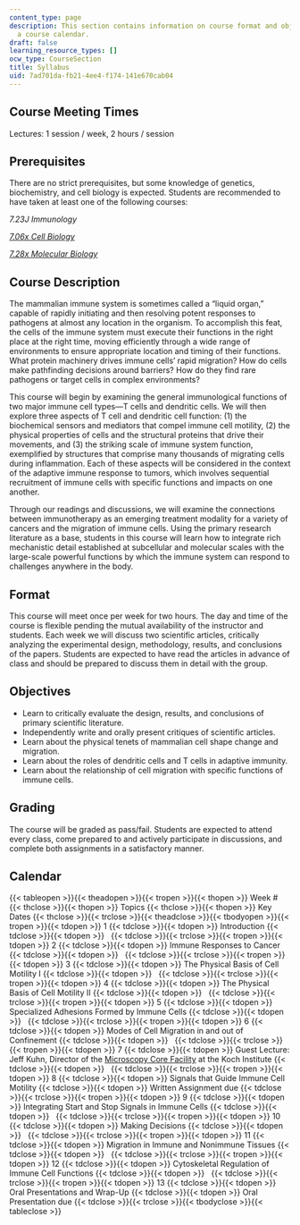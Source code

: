 ```yaml
---
content_type: page
description: This section contains information on course format and objectives, and
  a course calendar.
draft: false
learning_resource_types: []
ocw_type: CourseSection
title: Syllabus
uid: 7ad701da-fb21-4ee4-f174-141e670cab04
---
```

## Course Meeting Times

Lectures: 1 session / week, 2 hours / session

## Prerequisites

There are no strict prerequisites, but some knowledge of genetics, biochemistry, and cell biology is expected. Students are recommended to have taken at least one of the following courses:

*7.23J Immunology*

[*7.06x Cell Biology*](/courses/res-7-007-7-06x-cell-biology/)

[*7.28x Molecular Biology*](/courses/res-7-008-7-28x-molecular-biology/)

## Course Description

The mammalian immune system is sometimes called a “liquid organ,” capable of rapidly initiating and then resolving potent responses to pathogens at almost any location in the organism. To accomplish this feat, the cells of the immune system must execute their functions in the right place at the right time, moving efficiently through a wide range of environments to ensure appropriate location and timing of their functions. What protein machinery drives immune cells’ rapid migration? How do cells make pathfinding decisions around barriers? How do they find rare pathogens or target cells in complex environments?

This course will begin by examining the general immunological functions of two major immune cell types—T cells and dendritic cells. We will then explore three aspects of T cell and dendritic cell function: (1) the biochemical sensors and mediators that compel immune cell motility, (2) the physical properties of cells and the structural proteins that drive their movements, and (3) the striking scale of immune system function, exemplified by structures that comprise many thousands of migrating cells during inflammation. Each of these aspects will be considered in the context of the adaptive immune response to tumors, which involves sequential recruitment of immune cells with specific functions and impacts on one another.

Through our readings and discussions, we will examine the connections between immunotherapy as an emerging treatment modality for a variety of cancers and the migration of immune cells. Using the primary research literature as a base, students in this course will learn how to integrate rich mechanistic detail established at subcellular and molecular scales with the large-scale powerful functions by which the immune system can respond to challenges anywhere in the body.

## Format

This course will meet once per week for two hours. The day and time of the course is flexible pending the mutual availability of the instructor and students. Each week we will discuss two scientific articles, critically analyzing the experimental design, methodology, results, and conclusions of the papers. Students are expected to have read the articles in advance of class and should be prepared to discuss them in detail with the group.

## Objectives

- Learn to critically evaluate the design, results, and conclusions of primary scientific literature.
- Independently write and orally present critiques of scientific articles.
- Learn about the physical tenets of mammalian cell shape change and migration.
- Learn about the roles of dendritic cells and T cells in adaptive immunity.
- Learn about the relationship of cell migration with specific functions of immune cells.

## Grading

The course will be graded as pass/fail. Students are expected to attend every class, come prepared to and actively participate in discussions, and complete both assignments in a satisfactory manner.

## Calendar

{{< tableopen >}}{{< theadopen >}}{{< tropen >}}{{< thopen >}}
Week #
{{< thclose >}}{{< thopen >}}
Topics
{{< thclose >}}{{< thopen >}}
Key Dates
{{< thclose >}}{{< trclose >}}{{< theadclose >}}{{< tbodyopen >}}{{< tropen >}}{{< tdopen >}}
1
{{< tdclose >}}{{< tdopen >}}
Introduction
{{< tdclose >}}{{< tdopen >}}
 
{{< tdclose >}}{{< trclose >}}{{< tropen >}}{{< tdopen >}}
2
{{< tdclose >}}{{< tdopen >}}
Immune Responses to Cancer
{{< tdclose >}}{{< tdopen >}}
 
{{< tdclose >}}{{< trclose >}}{{< tropen >}}{{< tdopen >}}
3
{{< tdclose >}}{{< tdopen >}}
The Physical Basis of Cell Motility I
{{< tdclose >}}{{< tdopen >}}
 
{{< tdclose >}}{{< trclose >}}{{< tropen >}}{{< tdopen >}}
4
{{< tdclose >}}{{< tdopen >}}
The Physical Basis of Cell Motility II
{{< tdclose >}}{{< tdopen >}}
 
{{< tdclose >}}{{< trclose >}}{{< tropen >}}{{< tdopen >}}
5
{{< tdclose >}}{{< tdopen >}}
Specialized Adhesions Formed by Immune Cells
{{< tdclose >}}{{< tdopen >}}
 
{{< tdclose >}}{{< trclose >}}{{< tropen >}}{{< tdopen >}}
6
{{< tdclose >}}{{< tdopen >}}
Modes of Cell Migration in and out of Confinement
{{< tdclose >}}{{< tdopen >}}
 
{{< tdclose >}}{{< trclose >}}{{< tropen >}}{{< tdopen >}}
7
{{< tdclose >}}{{< tdopen >}}
Guest Lecture: Jeff Kuhn, Director of the [Microscopy Core Facility](https://ki.mit.edu/sbc/microscopy) at the Koch Institute
{{< tdclose >}}{{< tdopen >}}
 
{{< tdclose >}}{{< trclose >}}{{< tropen >}}{{< tdopen >}}
8
{{< tdclose >}}{{< tdopen >}}
Signals that Guide Immune Cell Motility
{{< tdclose >}}{{< tdopen >}}
Written Assignment due
{{< tdclose >}}{{< trclose >}}{{< tropen >}}{{< tdopen >}}
9
{{< tdclose >}}{{< tdopen >}}
Integrating Start and Stop Signals in Immune Cells
{{< tdclose >}}{{< tdopen >}}
 
{{< tdclose >}}{{< trclose >}}{{< tropen >}}{{< tdopen >}}
10
{{< tdclose >}}{{< tdopen >}}
Making Decisions
{{< tdclose >}}{{< tdopen >}}
 
{{< tdclose >}}{{< trclose >}}{{< tropen >}}{{< tdopen >}}
11
{{< tdclose >}}{{< tdopen >}}
Migration in Immune and Nonimmune Tissues
{{< tdclose >}}{{< tdopen >}}
 
{{< tdclose >}}{{< trclose >}}{{< tropen >}}{{< tdopen >}}
12
{{< tdclose >}}{{< tdopen >}}
Cytoskeletal Regulation of Immune Cell Functions
{{< tdclose >}}{{< tdopen >}}
 
{{< tdclose >}}{{< trclose >}}{{< tropen >}}{{< tdopen >}}
13
{{< tdclose >}}{{< tdopen >}}
Oral Presentations and Wrap-Up
{{< tdclose >}}{{< tdopen >}}
Oral Presentation due
{{< tdclose >}}{{< trclose >}}{{< tbodyclose >}}{{< tableclose >}}